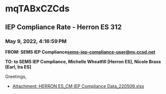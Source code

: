 # mqTABxCZCds
## IEP Compliance Rate - Herron ES 312
### May 9, 2022, 4:16:59 PM
**FROM: SEMS IEP Compliance<sems-iep-compliance-user@nv.ccsd.net>**

**TO: to SEMS IEP Compliance, Michelle Wheatfill [Herron ES], Nicole Brass [Earl, Ira ES]**


Greetings,  





* [Attachment: HERRON ES_CM IEP Compliance Data_220509.xlsx](mqTABxCZCds-attachment-1.xlsx)
